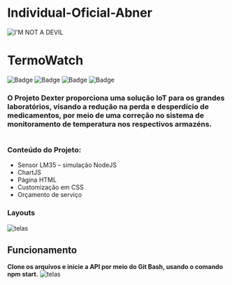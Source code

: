 # Individual-Oficial-Abner
![I'M NOT A DEVIL](https://github.com/BandTec/grupo11-cco-2021-1/blob/main/Algoritmo/SITE%20INSTITUCIONAL%20-%20Final/SITE%20INSTITUCIONAL/TestesAPI's/API-PROJETO-SITE/public/imagens/TERMOWATCH.png)
# **TermoWatch**

![Badge](https://img.shields.io/badge/Code-HTML-green?&logo=html)
![Badge](https://img.shields.io/badge/Code-JavaScript-yellow?&logo=api)
![Badge](https://img.shields.io/badge/Style-CSS-red?&logo=css)
![Badge](https://img.shields.io/badge/Graph-ChartsJS-blue?&logo=charts)

### O Projeto **Dexter** proporciona uma solução IoT para os grandes laboratórios, visando a redução na perda e desperdício de medicamentos, por meio de uma correção no sistema de monitoramento de temperatura nos respectivos armazéns.
#
###  **Conteúdo do Projeto:**
-	Sensor LM35 – simulação NodeJS
-	ChartJS
-	Página HTML
-	Customização em CSS
-	Orçamento de serviço

### **Layouts**
![telas](https://cdn.discordapp.com/attachments/831981380715282442/831990618523697162/gif-paginas.gif)

## **Funcionamento**
**Clone os arquivos e inicie a API por meio do Git Bash, usando o comando npm start.**
![telas](https://cdn.discordapp.com/attachments/805935156308738088/831990379389386772/unknown.png)
